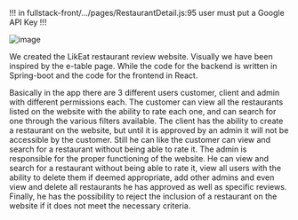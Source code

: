 !!! in fullstack-front/.../pages/RestaurantDetail.js:95 user must put a Google API Key !!!

![image](https://github.com/user-attachments/assets/e471758f-6f67-49b7-9e86-2270f9a05089)
  
We created the LikEat restaurant review website. Visually we have been inspired by the e-table page. While the code for the backend is written in Spring-boot and the code for the frontend in React. 

Basically in the app there are 3 different users customer, client and admin with different permissions each. The customer can view all the restaurants listed on the website with the ability to rate each one, and can search for one through the various filters available. The client has the ability to create a restaurant on the website, but until it is approved by an admin it will not be accessible by the customer. Still he can like the customer can view and search for a restaurant without being able to rate it. The admin is responsible for the proper functioning of the website. He can view and search for a restaurant without being able to rate it, view all users with the ability to delete them if deemed appropriate, add other admins and even view and delete all restaurants he has approved as well as specific reviews. Finally, he has the possibility to reject the inclusion of a restaurant on the website if it does not meet the necessary criteria.
